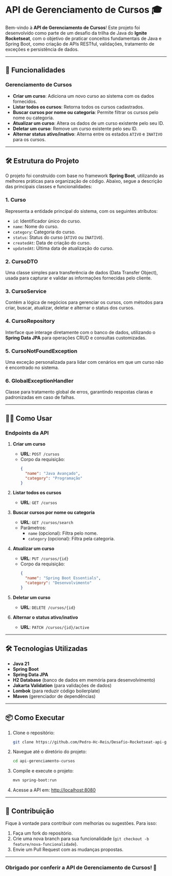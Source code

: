 # API de Gerenciamento de Cursos 🎓

Bem-vindo à **API de Gerenciamento de Cursos**! Este projeto foi desenvolvido como parte de um desafio da trilha de Java do **Ignite Rocketseat**, com o objetivo de praticar conceitos fundamentais de Java e Spring Boot, como criação de APIs RESTful, validações, tratamento de exceções e persistência de dados.

---

## 🚀 Funcionalidades

### **Gerenciamento de Cursos**
- **Criar um curso**: Adiciona um novo curso ao sistema com os dados fornecidos.
- **Listar todos os cursos**: Retorna todos os cursos cadastrados.
- **Buscar cursos por nome ou categoria**: Permite filtrar os cursos pelo nome ou categoria.
- **Atualizar um curso**: Altera os dados de um curso existente pelo seu ID.
- **Deletar um curso**: Remove um curso existente pelo seu ID.
- **Alternar status ativo/inativo**: Alterna entre os estados `ATIVO` e `INATIVO` para os cursos.

---

## 🛠️ Estrutura do Projeto

O projeto foi construído com base no framework **Spring Boot**, utilizando as melhores práticas para organização de código. Abaixo, segue a descrição das principais classes e funcionalidades:

### **1. Curso**
Representa a entidade principal do sistema, com os seguintes atributos:
- `id`: Identificador único do curso.
- `name`: Nome do curso.
- `category`: Categoria do curso.
- `status`: Status do curso (`ATIVO` ou `INATIVO`).
- `createdAt`: Data de criação do curso.
- `updatedAt`: Última data de atualização do curso.

### **2. CursoDTO**
Uma classe simples para transferência de dados (Data Transfer Object), usada para capturar e validar as informações fornecidas pelo cliente.

### **3. CursoService**
Contém a lógica de negócios para gerenciar os cursos, com métodos para criar, buscar, atualizar, deletar e alternar o status dos cursos.

### **4. CursoRepository**
Interface que interage diretamente com o banco de dados, utilizando o **Spring Data JPA** para operações CRUD e consultas customizadas.

### **5. CursoNotFoundException**
Uma exceção personalizada para lidar com cenários em que um curso não é encontrado no sistema.

### **6. GlobalExceptionHandler**
Classe para tratamento global de erros, garantindo respostas claras e padronizadas em caso de falhas.

---

## 🏃‍♂️ Como Usar

### **Endpoints da API**

1. **Criar um curso**
   - **URL**: `POST /cursos`
   - Corpo da requisição:
     ```json
     {
       "name": "Java Avançado",
       "category": "Programação"
     }
     ```

2. **Listar todos os cursos**
   - **URL**: `GET /cursos`

3. **Buscar cursos por nome ou categoria**
   - **URL**: `GET /cursos/search`
   - Parâmetros:
     - `name` (opcional): Filtra pelo nome.
     - `category` (opcional): Filtra pela categoria.

4. **Atualizar um curso**
   - **URL**: `PUT /cursos/{id}`
   - Corpo da requisição:
     ```json
     {
       "name": "Spring Boot Essentials",
       "category": "Desenvolvimento"
     }
     ```

5. **Deletar um curso**
   - **URL**: `DELETE /cursos/{id}`

6. **Alternar o status ativo/inativo**
   - **URL**: `PATCH /cursos/{id}/active`

---

## 🛠️ Tecnologias Utilizadas

- **Java 21**
- **Spring Boot**
- **Spring Data JPA**
- **H2 Database** (banco de dados em memória para desenvolvimento)
- **Jakarta Validation** (para validações de dados)
- **Lombok** (para reduzir código boilerplate)
- **Maven** (gerenciador de dependências)

---

## 📦 Como Executar

1. Clone o repositório:
   ```bash
   git clone https://github.com/Pedro-Hc-Reis/Desafio-Rocketseat-api-gerenciamento-cursos.git
   ```
2. Navegue até o diretório do projeto:
   ```bash
   cd api-gerenciamento-cursos
   ```
3. Compile e execute o projeto:
   ```bash
   mvn spring-boot:run
   ```
4. Acesse a API em: [http://localhost:8080](http://localhost:8080)

---

## 🙌 Contribuição

Fique à vontade para contribuir com melhorias ou sugestões. Para isso:
1. Faça um fork do repositório.
2. Crie uma nova branch para sua funcionalidade (`git checkout -b feature/nova-funcionalidade`).
3. Envie um Pull Request com as mudanças propostas.

---

### Obrigado por conferir a API de Gerenciamento de Cursos! 🚀
